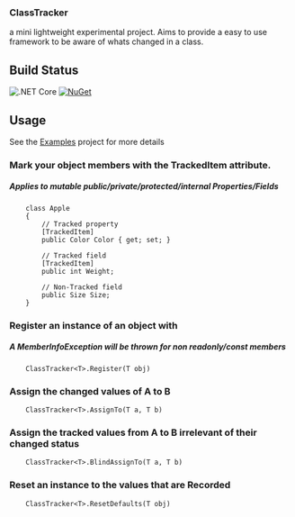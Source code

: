 ### ClassTracker
a mini lightweight experimental project. Aims to provide a easy to use framework to be aware of whats changed in a class.

## Build Status
  ![.NET Core](https://github.com/euandmj/ClassTracker/workflows/.NET%20Core/badge.svg?branch=master&event=push)
  [![NuGet](https://img.shields.io/nuget/v/ClassTracker.svg?style=flat)](https://www.nuget.org/packages/ClassTracker/)

## Usage
  See the [Examples](https://github.com/euandmj/ClassTracker/tree/master/Examples) project for more details
  
### Mark your object members with the TrackedItem attribute.
##### Applies to mutable public/private/protected/internal Properties/Fields

        class Apple
        {
            // Tracked property
            [TrackedItem]
            public Color Color { get; set; }
            
            // Tracked field
            [TrackedItem]
            public int Weight;
            
            // Non-Tracked field
            public Size Size;
        }

### Register an instance of an object with 
##### A MemberInfoException will be thrown for non readonly/const members
    
        ClassTracker<T>.Register(T obj)

### Assign the changed values of A to B

        ClassTracker<T>.AssignTo(T a, T b)
### Assign the tracked values from A to B irrelevant of their changed status

        ClassTracker<T>.BlindAssignTo(T a, T b)
### Reset an instance to the values that are Recorded
        ClassTracker<T>.ResetDefaults(T obj)


